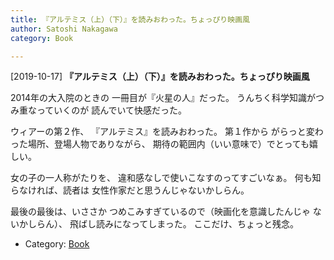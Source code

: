 ```yaml
---
title: 『アルテミス（上）（下）』を読みおわった。ちょっぴり映画風
author: Satoshi Nakagawa
category: Book

---
```


[2019-10-17] **『アルテミス（上）（下）』を読みおわった。ちょっぴり映画風** 

 2014年の大入院のときの
一冊目が『火星の人』だった。
うんちく科学知識がつみ重なっていくのが
読んでいて快感だった。

 ウィアーの第２作、
   『アルテミス』を読みおわった。
第１作から
がらっと変わった場所、登場人物でありながら、
期待の範囲内（いい意味で）でとっても嬉しい。

 女の子の一人称がたりを、
違和感なしで使いこなすのってすごいなぁ。
何も知らなければ、読者は
女性作家だと思うんじゃないかしらん。

 最後の最後は、いささか
つめこみすぎているので（映画化を意識したんじゃ
ないかしらん）、
飛ばし読みになってしまった。
ここだけ、ちょっと残念。

- Category: [Book](https://merapano.github.io/categories.html#Book)

